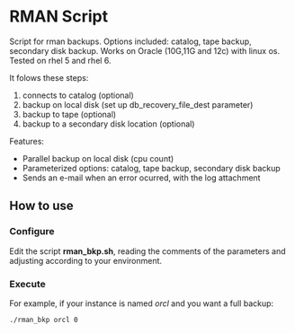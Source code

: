 # RMAN Script

Script for rman backups.
Options included: catalog, tape backup, secondary disk backup.
Works on Oracle (10G,11G and 12c) with linux os. Tested on rhel 5 and rhel 6.

It folows these steps:
1. connects to catalog (optional)
1. backup on local disk (set up db\_recovery\_file\_dest parameter)
1. backup to tape (optional)
1. backup to a secondary disk location (optional)

Features:
* Parallel backup on local disk (cpu count)
* Parameterized options: catalog, tape backup, secondary disk backup
* Sends an e-mail when an error ocurred, with the log attachment

## How to use

### Configure

Edit the script **rman_bkp.sh**, reading the comments of the parameters and 
adjusting according to your environment.

### Execute

For example, if your instance is named *orcl* and you want a full backup:

```
./rman_bkp orcl 0
```
